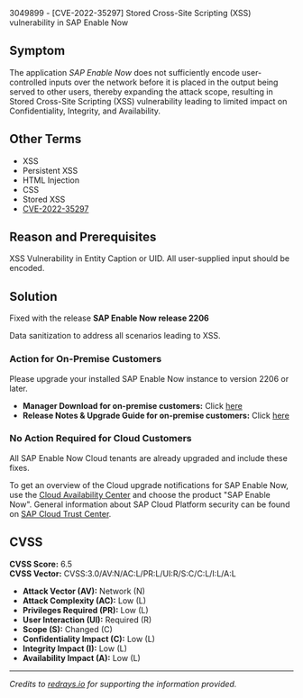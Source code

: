 3049899 - [CVE-2022-35297] Stored Cross-Site Scripting (XSS) vulnerability in SAP Enable Now

## Symptom

The application *SAP Enable Now* does not sufficiently encode user-controlled inputs over the network before it is placed in the output being served to other users, thereby expanding the attack scope, resulting in Stored Cross-Site Scripting (XSS) vulnerability leading to limited impact on Confidentiality, Integrity, and Availability.

## Other Terms

- XSS
- Persistent XSS
- HTML Injection
- CSS
- Stored XSS
- [CVE-2022-35297](https://cve.mitre.org/cgi-bin/cvename.cgi?name=CVE-2022-35297)

## Reason and Prerequisites

XSS Vulnerability in Entity Caption or UID. All user-supplied input should be encoded.

## Solution

Fixed with the release **SAP Enable Now release 2206**

Data sanitization to address all scenarios leading to XSS.

### Action for On-Premise Customers

Please upgrade your installed SAP Enable Now instance to version 2206 or later.

- **Manager Download for on-premise customers:** Click [here](https://notesdownloads.sap.com/note/0040000001343132022)
- **Release Notes & Upgrade Guide for on-premise customers:** Click [here](https://help.sap.com/viewer/p/SAP_ENABLE_NOW)

### No Action Required for Cloud Customers

All SAP Enable Now Cloud tenants are already upgraded and include these fixes.

To get an overview of the Cloud upgrade notifications for SAP Enable Now, use the [Cloud Availability Center](https://launchpad.support.sap.com/#/cacv2/) and choose the product "SAP Enable Now". General information about SAP Cloud Platform security can be found on [SAP Cloud Trust Center](https://www.sap.com/germany/about/cloud-trust-center/secure-cloud-storage.html).

## CVSS

**CVSS Score:** 6.5  
**CVSS Vector:** CVSS:3.0/AV:N/AC:L/PR:L/UI:R/S:C/C:L/I:L/A:L

- **Attack Vector (AV):** Network (N)
- **Attack Complexity (AC):** Low (L)
- **Privileges Required (PR):** Low (L)
- **User Interaction (UI):** Required (R)
- **Scope (S):** Changed (C)
- **Confidentiality Impact (C):** Low (L)
- **Integrity Impact (I):** Low (L)
- **Availability Impact (A):** Low (L)

---

*Credits to [redrays.io](https://redrays.io) for supporting the information provided.*